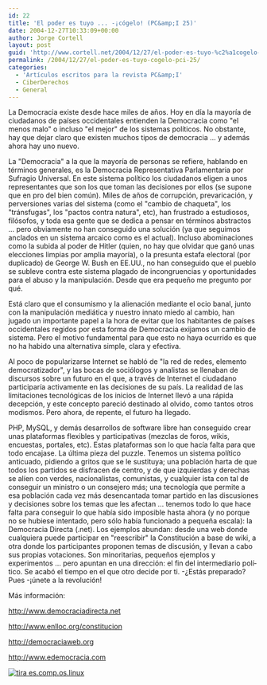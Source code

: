 ```yaml
---
id: 22
title: 'El poder es tuyo ... -¡cógelo! (PC&amp;I 25)'
date: 2004-12-27T10:33:09+00:00
author: Jorge Cortell
layout: post
guid: 'http://www.cortell.net/2004/12/27/el-poder-es-tuyo-%c2%a1cogelo-pci-25/'
permalink: /2004/12/27/el-poder-es-tuyo-cogelo-pci-25/
categories:
  - 'Artí­culos escritos para la revista PC&amp;I'
  - CiberDerechos
  - General
---
```

La Democracia existe desde hace miles de años. Hoy en dí­a la mayorí­a de ciudadanos de paí­ses occidentales entienden la Democracia como "el menos malo" o incluso "el mejor" de los sistemas polí­ticos. No obstante, hay que dejar claro que existen muchos tipos de democracia ... y además ahora hay uno nuevo.

La "Democracia" a la que la mayorí­a de personas se refiere, hablando en términos generales, es la Democracia Representativa Parlamentaria por Sufragio Universal. En este sistema polí­tico los ciudadanos eligen a unos representantes que son los que toman las decisiones por ellos (se supone que en pro del bien común). Miles de años de corrupción, prevaricación, y perversiones varias del sistema (como el "cambio de chaqueta", los "tránsfugas", los "pactos contra natura", etc), han frustrado a estudiosos, filósofos, y toda esa gente que se dedica a pensar en términos abstractos ... pero obviamente no han conseguido una solución (ya que seguimos anclados en un sistema arcaico como es el actual). Incluso abominaciones como la subida al poder de Hitler (quien, no hay que olvidar que ganó unas elecciones limpias por amplia mayorí­a), o la presunta estafa electoral (por duplicado) de George W. Bush en EE.UU., no han conseguido que el pueblo se subleve contra este sistema plagado de incongruencias y oportunidades para el abuso y la manipulación. Desde que era pequeño me pregunto por qué.

Está claro que el consumismo y la alienación mediante el ocio banal, junto con la manipulación mediática y nuestro innato miedo al cambio, han jugado un importante papel a la hora de evitar que los habitantes de paí­ses occidentales regidos por esta forma de Democracia exijamos un cambio de sistema. Pero el motivo fundamental para que esto no haya ocurrido es que no ha habido una alternativa simple, clara y efectiva.

Al poco de popularizarse Internet se habló de "la red de redes, elemento democratizador", y las bocas de sociólogos y analistas se llenaban de discursos sobre un futuro en el que, a través de Internet el ciudadano participarí­a activamente en las decisiones de su paí­s. La realidad de las limitaciones tecnológicas de los inicios de Internet llevó a una rápida decepción, y este concepto pareció destinado al olvido, como tantos otros modismos. Pero ahora, de repente, el futuro ha llegado.

PHP, MySQL, y demás desarrollos de software libre han conseguido crear unas plataformas flexibles y participativas (mezclas de foros, wikis, encuestas, portales, etc). Estas plataformas son lo que hací­a falta para que todo encajase. La última pieza del puzzle. Tenemos un sistema polí­tico anticuado, pidiendo a gritos que se le sustituya; una población harta de que todos los partidos se disfracen de centro, y de que izquierdas y derechas se alí­en con verdes, nacionalistas, comunistas, y cualquier ista con tal de conseguir un ministro o un consejero más; una tecnologí­a que permite a esa población cada vez más desencantada tomar partido en las discusiones y decisiones sobre los temas que les afectan ... tenemos todo lo que hace falta para conseguir lo que habí­a sido imposible hasta ahora (y no porque no se hubiese intentado, pero sólo habí­a funcionado a pequeña escala): la Democracia Directa (.net). Los ejemplos abundan: desde una web donde cualquiera puede participar en "reescribir" la Constitución a base de wiki, a otra donde los participantes proponen temas de discusión, y llevan a cabo sus propias votaciones. Son minoritarias, pequeños ejemplos y experimentos ... pero apuntan en una dirección: el fin del intermediario polí­tico. Se acabó el tiempo en el que otro decide por ti. -¿Estás preparado? Pues -¡únete a la revolución!

Más información:
  
<http://www.democraciadirecta.net>
  
<http://www.enlloc.org/constitucion>
  
<http://democraciaweb.org>
  
<http://www.edemocracia.com>

[<img src="http://tira.escomposlinux.org/ecol-197.png" alt="tira es.comp.os.linux" border="0" />](http://tira.escomposlinux.org/ecol-197.png)